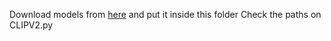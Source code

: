 Download models from [here](https://drive.google.com/file/d/1XjFeO9KXfE3Vxc1nzWDcR6Sl4cIqD046/view?usp=sharing) and put it inside this folder
Check the paths on CLIPV2.py